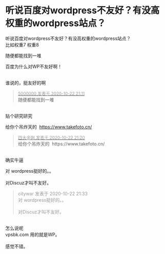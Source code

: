 # 听说百度对wordpress不友好？有没高权重的wordpress站点？


听说百度对wordpress不友好？有没高权重的wordpress站点？<br />
比如权重7 权重8

随便都能找到一堆

百度为什么对WP不友好啊！<br />
<br />
<img src="static/image/smiley/default/sad.gif" smilieid="2" border="0" alt="" /><img src="static/image/smiley/default/sad.gif" smilieid="2" border="0" alt="" /><img src="static/image/smiley/default/sad.gif" smilieid="2" border="0" alt="" />

谁说的，挺友好的啊 

<div class="quote"><blockquote><font size="2"><a href="https://www.hostloc.com/forum.php?mod=redirect&amp;goto=findpost&amp;pid=9338043&amp;ptid=757357" target="_blank"><font color="#999999">5000000 发表于 2020-10-22 21:11</font></a></font><br />
随便都能找到一堆</blockquote></div><br />
贴个研究研究 <img src="static/image/smiley/default/lol.gif" smilieid="12" border="0" alt="" />

给你个吊炸天的&nbsp;&nbsp;https://www.takefoto.cn/

<div class="quote"><blockquote><font size="2"><a href="https://www.hostloc.com/forum.php?mod=redirect&amp;goto=findpost&amp;pid=9338091&amp;ptid=757357" target="_blank"><font color="#999999">四大金刚 发表于 2020-10-22 21:20</font></a></font><br />
给你个吊炸天的&nbsp;&nbsp;https://www.takefoto.cn/</blockquote></div><br />
确实牛逼

对 wordpress挺好的。。<br />
<br />
对Discuz才叫不友好。

<div class="quote"><blockquote><font color="#999999">citywar 发表于 2020-10-22 21:33</font><br />
<font color="#999999">对 wordpress挺好的。。<br />
<br />
对Discuz才叫不友好。</font></blockquote></div><br />
怎么说呢

<br />
vpsbk.com 用的就是WP。<br />
<br />
感觉不错。
